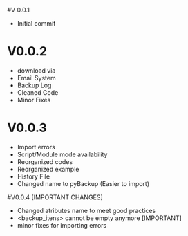 #V 0.0.1
- Initial commit

# V0.0.2
- download via <pip>
- Email System
- Backup Log
- Cleaned Code
- Minor Fixes

# V0.0.3
- Import errors
- Script/Module mode availability
- Reorganized codes
- Reorganized example
- History File
- Changed name to pyBackup (Easier to import)

#V0.0.4 [IMPORTANT CHANGES] 
- Changed atributes name to meet good practices
- <backup_itens> cannot be empty anymore [IMPORTANT]
- minor fixes for importing <settings> errors